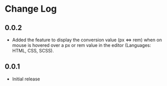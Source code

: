 # Change Log

## 0.0.2

- Added the feature to display the conversion value (px <=> rem) when on mouse is hovered over a px or rem value in the editor (Languages: HTML, CSS, SCSS).

## 0.0.1

- Initial release
